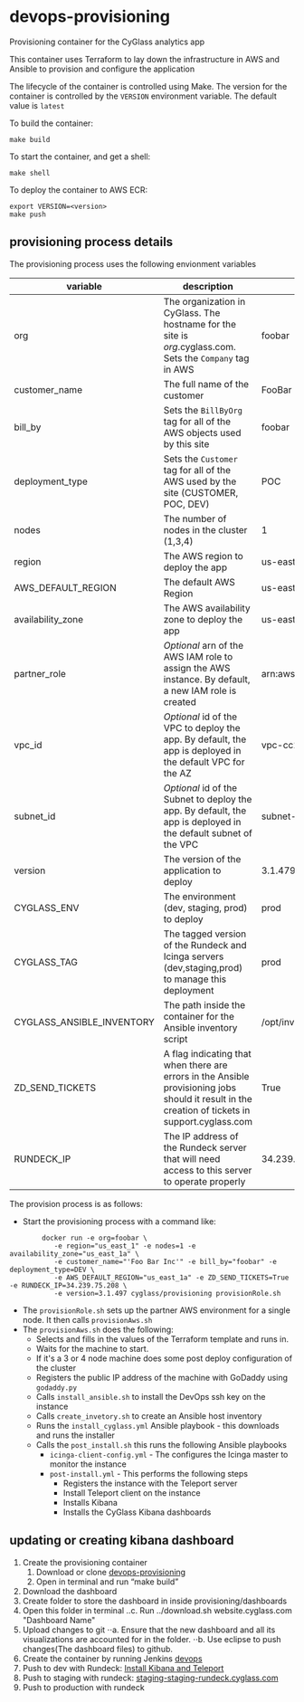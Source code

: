 # devops-provisioning
Provisioning container for the CyGlass analytics app

This container uses Terraform to lay down the infrastructure in AWS and Ansible to provision and configure the application 

The lifecycle of the container is controlled using Make.
The version for the container is controlled by the ```VERSION``` environment variable.  The default value is ```latest```

To build the container:

```
make build
```

To start the container, and get a shell:

```
make shell
```

To deploy the container to AWS ECR:
``` 
export VERSION=<version>
make push
```

## provisioning process details

The provisioning process uses the following envionment variables

| variable | description | example |
|---       |---          |---      |
| org      | The organization in CyGlass. The hostname for the site is *org*.cyglass.com.  Sets the ```Company``` tag in AWS | foobar |
| customer_name | The full name of the customer | FooBar Inc |
| bill_by | Sets the ```BillByOrg``` tag for all of the AWS objects used by this site | foobar |
| deployment_type | Sets the ```Customer``` tag for all of the AWS used by the site (CUSTOMER, POC, DEV) | POC |
| nodes    | The number of nodes in the cluster (1,3,4) | 1 |
| region   | The AWS region to deploy the app | us-east-1 |
| AWS_DEFAULT_REGION | The default AWS Region | us-east-1 |
| availability_zone | The AWS availability zone to deploy the app | us-east-1a |
| partner_role | *Optional* arn of the AWS IAM role to assign the AWS instance.  By default, a new IAM role is created | arn:aws:iam::501228773606:role/CyGlass|
| vpc_id | *Optional* id of the VPC to deploy the app.  By default, the app is deployed in the default VPC for the AZ | vpc-cc2336b4 |
| subnet_id | *Optional* id of the Subnet to deploy the app.  By default, the app is deployed in the default subnet of the VPC | subnet-de093d95 |
| version | The version of the application to deploy | 3.1.479 |
| CYGLASS_ENV | The environment (dev, staging, prod) to deploy | prod |
| CYGLASS_TAG | The tagged version of the Rundeck and Icinga servers (dev,staging,prod) to manage this deployment | prod |
| CYGLASS_ANSIBLE_INVENTORY | The path inside the container for the Ansible inventory script | /opt/inventory/production |
| ZD_SEND_TICKETS | A flag indicating that when there are errors in the Ansible provisioning jobs should it result in the creation of tickets in support.cyglass.com | True |
| RUNDECK_IP | The IP address of the Rundeck server that will need access to this server to operate properly | 34.239.75.208 |


The provision process is as follows:

- Start the provisioning process with a command like:
```
        docker run -e org=foobar \
           -e region="us_east_1" -e nodes=1 -e availability_zone="us_east_1a" \
           -e customer_name="'Foo Bar Inc'" -e bill_by="foobar" -e deployment_type=DEV \
           -e AWS_DEFAULT_REGION="us_east_1a" -e ZD_SEND_TICKETS=True -e RUNDECK_IP=34.239.75.208 \
           -e version=3.1.497 cyglass/provisioning provisionRole.sh
```
- The ```provisionRole.sh``` sets up the partner AWS environment for a single node.  It then calls ```provisionAws.sh```
- The ```provisionAws.sh``` does the following:
    - Selects and fills in the values of the Terraform template and runs in.  
    - Waits for the machine to start.
    - If it's a 3 or 4 node machine does some post deploy configuration of the cluster
    - Registers the public IP address of the machine with GoDaddy using ```godaddy.py```
    - Calls ```install_ansible.sh``` to install the DevOps ssh key on the instance
    - Calls ```create_invetory.sh``` to create an Ansible host inventory
    - Runs the ```install_cyglass.yml``` Ansible playbook - this downloads and runs the installer
    - Calls the ```post_install.sh``` this runs the following Ansible playbooks
        - ```icinga-client-config.yml``` - The configures the Icinga master to monitor the instance
        - ```post-install.yml``` - This performs the following steps
            - Registers the instance with the Teleport server 
            - Install Teleport client on the instance
            - Installs Kibana
            - Installs the CyGlass Kibana dashboards

## updating or creating kibana dashboard
1. Create the provisioning container
    1. Download or clone [devops-provisioning](https://github.com/CyGlass/devops-provisioning)
   2. Open in terminal and run “make build”
2. Download the dashboard
  1. Create folder to store the dashboard in inside provisioning/dashboards
  2. Open this folder in terminal
..c. Run ../download.sh website.cyglass.com "Dashboard Name"
3. Upload changes to git
⋅⋅a. Ensure that the new dashboard and all its visualizations are accounted for in the folder.
⋅⋅b. Use eclipse to push changes(The dashboard files) to github.
4. Create the container by running Jenkins [devops](http://buildserver:8080/view/DevOps%20Containers/job/Build%20dev-latest%20DevOps%20Environment/)
5. Push to dev with Rundeck: [Install Kibana and Teleport](https://dev-latest-rundeck.cyglass.com:4443/project/cyglass/job/show/c7e818fc-13e4-4031-bf06-5fc58fec6004)
6. Push to staging with rundeck: [staging-staging-rundeck.cyglass.com](staging-staging-rundeck.cyglass.com)
7. Push to production with rundeck

 

